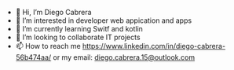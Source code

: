 - 👋 Hi, I’m Diego Cabrera
- 👀 I’m interested in developer web appication and apps
- 🌱 I’m currently learning Switf and kotlin
- 💞️ I’m looking to collaborate IT projects  
- 📫 How to reach me https://www.linkedin.com/in/diego-cabrera-56b474aa/ or my email: diego.cabrera.15@outlook.com

<!---
diegocabrera15/diegocabrera15 is a ✨ special ✨ repository because its `README.md` (this file) appears on your GitHub profile.
You can click the Preview link to take a look at your changes.
--->

